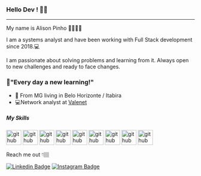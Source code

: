 
### Hello Dev ! 👋🏽
___

My name is Alison Pinho 👦🏽🇧🇷

I am a systems analyst and have been working with Full Stack development since 2018.💻

I am passionate about solving problems and learning from it. Always open to new challenges and ready to face changes.

<h3>🚀"Every day a new learning!"</h3>

- 📍 From MG living in Belo Horizonte / Itabira
- 💻Network analyst at [Valenet](https://valenet.com.br/#)

<h5>My Skills</h5>

<img src="https://devicons.github.io/devicon/devicon.git/icons/html5/html5-original.svg" alt="github" width="40" height="40" style="max-width:100%;"></img> <img src="https://devicons.github.io/devicon/devicon.git/icons/css3/css3-original.svg" alt="github" width="40" height="40" style="max-width:100%;"></img> </img><img src="https://devicons.github.io/devicon/devicon.git/icons/javascript/javascript-original.svg" alt="github" width="40" height="40" style="max-width:100%;"></img> <img src="https://devicons.github.io/devicon/devicon.git/icons/react/react-original.svg" alt="github" width="40" height="40" style="max-width:100%;"> <img src="https://devicons.github.io/devicon/devicon.git/icons/express/express-original.svg" alt="github" width="40" height="40" style="max-width:100%;"></img> <img src="https://devicons.github.io/devicon/devicon.git/icons/nodejs/nodejs-original.svg" alt="github" width="40" height="40" style="max-width:100%;"></img> <img src="https://devicons.github.io/devicon/devicon.git/icons/mysql/mysql-original.svg" alt="github" width="40" height="40" style="max-width:100%;"></img> <img src="https://devicons.github.io/devicon/devicon.git/icons/docker/docker-original.svg" alt="github" width="40" height="40" style="max-width:100%;"></img> <img src="https://devicons.github.io/devicon/devicon.git/icons/linux/linux-original.svg" alt="github" width="40" height="40" style="max-width:100%;"></img>


Reach me out 👇🏽

[![Linkedin Badge](https://img.shields.io/badge/-LinkedIn-blue?style=flat-square&logo=Linkedin&logoColor=white&link=https://www.linkedin.com/in/alison-eduardo-0b8a2a184/)](https://www.linkedin.com/in/alison-eduardo-0b8a2a184/) [![Instagram Badge](https://img.shields.io/badge/-Instagram-violet?style=flat-square&logo=Instagram&logoColor=white&link=https://www.instagram.com/alison.eduu/)](https://www.instagram.com/alison.eduu/)


<!--

site

[![Site Badge](https://img.shields.io/badge/-Site-black?style=flat-square&logo=&logoColor=white&link=[]())]()
 
-->